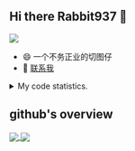## Hi there Rabbit937 👋 
<img src="https://wakatime.com/badge/github/Rabbit937/Rabbit937.svg"/>

- 😄 一个不务正业的切图仔
- 💬 [联系我](mailto:hackrabbit@qq.com)

<details>
  <summary>
    My code statistics.
  </summary>
  <div>
    <img src="https://github-readme-stats.vercel.app/api/wakatime?username=Rabbit937&hide_title=true&layout=compact&langs_count=10" />
    
  <div>
</details>


## github's overview

<a href="https://github.com/anuraghazra/github-readme-stats">
  <img align="center" src="https://github-readme-stats.vercel.app/api/top-langs/?username=Rabbit937&layout=compact" />
</a>
<a href="https://github.com/anuraghazra/convoychat">
  <img align="center" src="https://github-readme-stats.vercel.app/api/top-langs/?username=Rabbit937&hide=javascript,html" />
</a>
